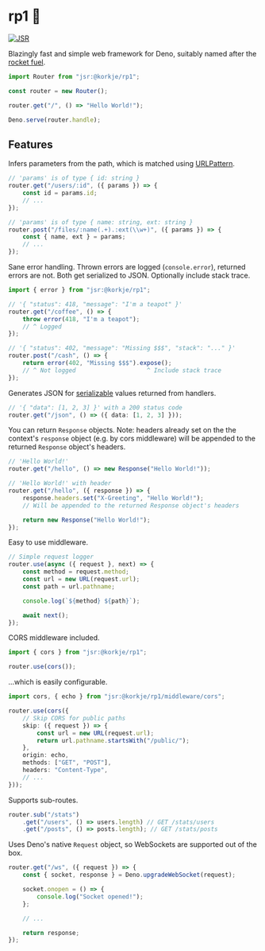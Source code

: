 # rp1 🚀
[![JSR](https://jsr.io/badges/@korkje/wsi)](https://jsr.io/@korkje/wsi)

Blazingly fast and simple web framework for Deno, suitably named after the [rocket fuel](https://en.wikipedia.org/wiki/RP-1).

```ts
import Router from "jsr:@korkje/rp1";

const router = new Router();

router.get("/", () => "Hello World!");

Deno.serve(router.handle);
```

## Features

Infers parameters from the path, which is matched using [URLPattern](https://developer.mozilla.org/en-US/docs/Web/API/URL_Pattern_API).

```ts
// 'params' is of type { id: string }
router.get("/users/:id", ({ params }) => {
    const id = params.id;
    // ...
});

// 'params' is of type { name: string, ext: string }
router.post("/files/:name(.+).:ext(\\w+)", ({ params }) => {
    const { name, ext } = params;
    // ...
});
```

Sane error handling. Thrown errors are logged (`console.error`), returned errors are not. Both get serialized to JSON. Optionally include stack trace.

```ts
import { error } from "jsr:@korkje/rp1";

// '{ "status": 418, "message": "I'm a teapot" }'
router.get("/coffee", () => {
    throw error(418, "I'm a teapot");
    // ^ Logged
});

// '{ "status": 402, "message": "Missing $$$", "stack": "..." }'
router.post("/cash", () => {
    return error(402, "Missing $$$").expose();
    // ^ Not logged                    ^ Include stack trace
});
```

Generates JSON for [serializable](https://www.json.org/json-en.html) values returned from handlers.

```ts
// '{ "data": [1, 2, 3] }' with a 200 status code
router.get("/json", () => ({ data: [1, 2, 3] }));
```

You can return `Response` objects. Note: headers already set on the the context's `response` object (e.g. by cors middleware) will be appended to the returned `Response` object's headers.

```ts
// 'Hello World!'
router.get("/hello", () => new Response("Hello World!"));

// 'Hello World!' with header
router.get("/hello", ({ response }) => {
    response.headers.set("X-Greeting", "Hello World!");
    // Will be appended to the returned Response object's headers

    return new Response("Hello World!");
});
```

Easy to use middleware.

```ts
// Simple request logger
router.use(async ({ request }, next) => {
    const method = request.method;
    const url = new URL(request.url);
    const path = url.pathname;

    console.log(`${method} ${path}`);

    await next();
});
```

CORS middleware included.

```ts
import { cors } from "jsr:@korkje/rp1";

router.use(cors());
```

...which is easily configurable.

```ts
import cors, { echo } from "jsr:@korkje/rp1/middleware/cors";

router.use(cors({
    // Skip CORS for public paths
    skip: ({ request }) => {
        const url = new URL(request.url);
        return url.pathname.startsWith("/public/");
    },
    origin: echo,
    methods: ["GET", "POST"],
    headers: "Content-Type",
    // ...
}));
```

Supports sub-routes.

```ts
router.sub("/stats")
    .get("/users", () => users.length) // GET /stats/users
    .get("/posts", () => posts.length); // GET /stats/posts
```

Uses Deno's native `Request` object, so WebSockets are supported out of the box.

```ts
router.get("/ws", ({ request }) => {
    const { socket, response } = Deno.upgradeWebSocket(request);

    socket.onopen = () => {
        console.log("Socket opened!");
    };

    // ...

    return response;
});
```
